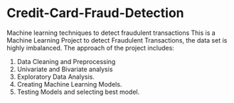 # Credit-Card-Fraud-Detection
Machine learning techniques to detect fraudulent transactions
This is a Machine Learning Project to detect Fraudulent Transactions, the data set is highly imbalanced. 
The approach of the project includes:
1. Data Cleaning and Preprocessing 
2. Univariate and Bivariate analysis
3. Exploratory Data Analysis.
4. Creating Machine Learning Models.
5. Testing Models and selecting best model.
